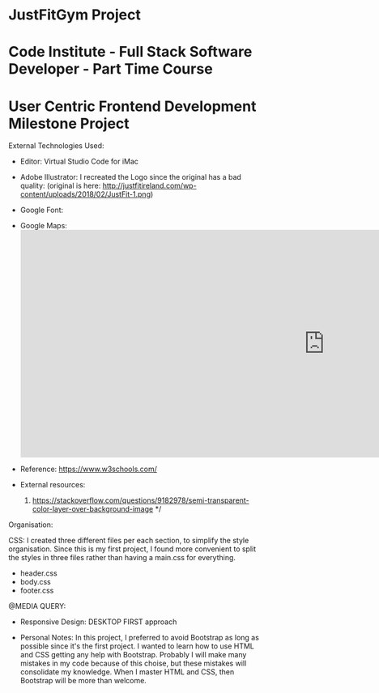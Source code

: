 # JustFitGym Project
# Code Institute - Full Stack Software Developer - Part Time Course
# User Centric Frontend Development Milestone Project




External Technologies Used:

- Editor: Virtual Studio Code for iMac

- Adobe Illustrator: I recreated the Logo since the original has a bad quality: (original is here: http://justfitireland.com/wp-content/uploads/2018/02/JustFit-1.png)

- Google Font: <link href="https://fonts.googleapis.com/css?family=Ubuntu&display=swap" rel="stylesheet">

- Google Maps:  <iframe src="https://www.google.com/maps/embed?pb=!1m18!1m12!1m3!1d2548.3079626594113!2d-8.477173636103595!3d51.906529454441745!2m3!1f0!2f0!3f0!3m2!1i1024!2i768!4f13.1!3m3!1m2!1s0x4844916b2ed0a9d9%3A0x4535ee8f7d933359!2sJust%20Fit%20Gym%20Blackpool!5e0!3m2!1sen!2sie!4v1572637987068!5m2!1sen!2sie" width="1200" height="450" frameborder="0" style="border:0;" allowfullscreen=""></iframe>

- Reference: https://www.w3schools.com/

- External resources:
    1. https://stackoverflow.com/questions/9182978/semi-transparent-color-layer-over-background-image */



Organisation:

CSS: I created three different files per each section, to simplify the style organisation. Since this is my first project, I found more convenient to split the styles in three files rather than having a main.css for everything.

- header.css
- body.css
- footer.css



@MEDIA QUERY: 
- Responsive Design: DESKTOP FIRST approach



- Personal Notes:
In this project, I preferred to avoid Bootstrap as long as possible since it's the first project. I wanted to learn how to use HTML and CSS getting any help with Bootstrap. Probably I will make many mistakes in my code because of this choise, but these mistakes will consolidate my knowledge. 
When I master HTML and CSS, then Bootstrap will be more than welcome.